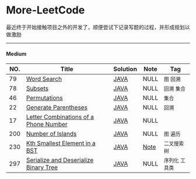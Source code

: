 # More-LeetCode
最近终于开始接触项目之外的开发了，顺便尝试下记录写题的过程，并形成规划以做激励  

-----------


#### Medium


|NO.|Title|Solution|Note|Tag|
|---|-----|--------|----|---|
|79|[Word Search](https://leetcode.com/problems/word-search/)|[JAVA](src/com/leetcode/L79_WordSearch.java)|NULL|`图` `回溯`|
|78|[Subsets](https://leetcode.com/problems/subsets/)|[JAVA](src/com/leetcode/L78_Subsets.java)|NULL|`回溯` `集合`|
|46|[Permutations](https://leetcode.com/problems/permutations/)|[JAVA](src/com/leetcode/L46_Permutations.java)|NULL|`集合`|
|22|[Generate Parentheses](https://leetcode.com/problems/generate-parentheses/)|[JAVA](src/com/leetcode/L22_GenerateParentheses.java)|NULL|`回溯`|
|17|[Letter Combinations of a Phone Number](https://leetcode.com/problems/letter-combinations-of-a-phone-number/)|[JAVA](src/com/leetcode/L17_LetterCombinationsOfAPhoneNumber.java)|NULL| |
|200|[Number of Islands](https://leetcode.com/problems/number-of-islands/)|[JAVA](src/com/leetcode/L200_NumberOfIslands.java)|NULL|`图` `遍历`|
|230|[Kth Smallest Element in a BST](https://leetcode.com/problems/kth-smallest-element-in-a-bst/)|[JAVA](src/com/leetcode/L230_Kth_Smallest_Element_in_a_BST.java)|[Note](题解/L230__二叉搜索树中第K小的元素.md)|`二叉搜索树`|
|297|[Serialize and Deserialize Binary Tree](https://leetcode.com/problems/serialize-and-deserialize-binary-tree/)|[JAVA](src/com/leetcode/L297_Codec.java)|NULL|`序列化` `工具类`|
